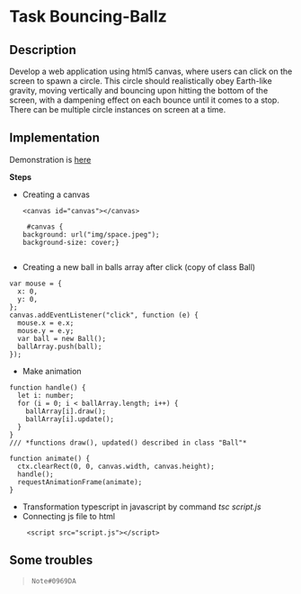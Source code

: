 # Task Bouncing-Ballz

## Description 
Develop a web application using html5 canvas, where users can click on the screen to spawn a circle. This circle should realistically obey Earth-like gravity, moving vertically and bouncing upon hitting the bottom of the screen, with a dampening effect on each bounce until it comes to a stop. There can be multiple circle instances on screen at a time.

## Implementation
Demonstration is [here](https://famous-empanada-69f2cb.netlify.app)

**Steps**
* Creating a canvas
  ```
  <canvas id="canvas"></canvas> 
  
   #canvas { 
  background: url("img/space.jpeg");
  background-size: cover;}
  

* Creating a new ball in balls array after click (copy of class Ball)
```
var mouse = {
  x: 0,
  y: 0,
};
canvas.addEventListener("click", function (e) {
  mouse.x = e.x;
  mouse.y = e.y;
  var ball = new Ball();
  ballArray.push(ball);
});
```


* Make animation

```
function handle() {
  let i: number;
  for (i = 0; i < ballArray.length; i++) {
    ballArray[i].draw();
    ballArray[i].update();
  }
}
/// *functions draw(), updated() described in class "Ball"*

function animate() {
  ctx.clearRect(0, 0, canvas.width, canvas.height);
  handle();
  requestAnimationFrame(animate);
}
```

* Transformation typescript in javascript by command *tsc script.js*
* Сonnecting js file to html
  ```
   <script src="script.js"></script>
  ```

## Some troubles

> `Note#0969DA`
